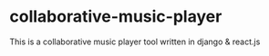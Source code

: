 # collaborative-music-player
This is a collaborative music player tool written in django &amp; react.js
